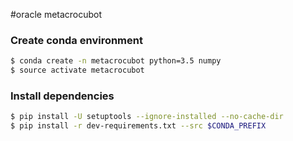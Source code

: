#oracle metacrocubot

### Create conda environment
```bash
$ conda create -n metacrocubot python=3.5 numpy
$ source activate metacrocubot
```

### Install dependencies

```bash
$ pip install -U setuptools --ignore-installed --no-cache-dir
$ pip install -r dev-requirements.txt --src $CONDA_PREFIX
```
